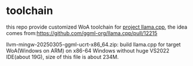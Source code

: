 # toolchain
this repo provide customized WoA toolchain for [project llama.cpp](https://github.com/ggml-org/llama.cpp), the idea comes from:https://github.com/ggml-org/llama.cpp/pull/12215


llvm-mingw-20250305-ggml-ucrt-x86_64.zip: build llama.cpp for target WoA(Windows on ARM) on x86-64 Windows without huge VS2022 IDE(about 19G), size of this file is about 234M.
